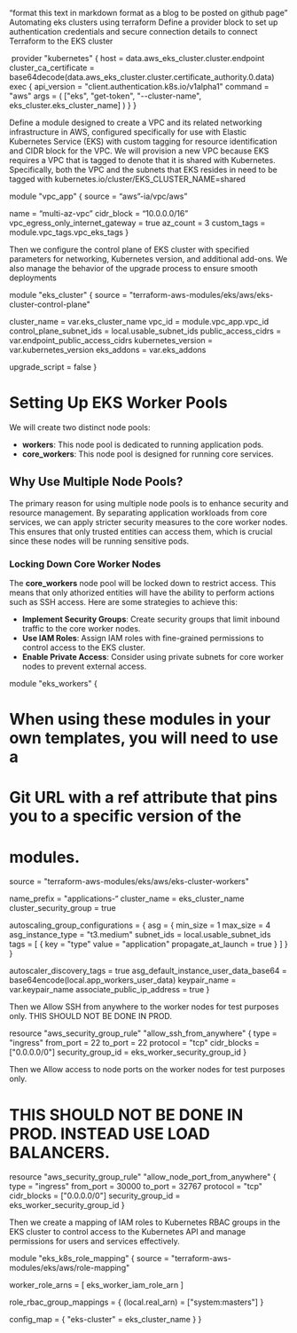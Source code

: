 “format this text in markdown format as a blog to be posted on github page”
Automating eks clusters using terraform
Define a provider block to set up authentication credentials and secure connection details to connect Terraform to the EKS cluster

 provider "kubernetes" {
  host                   = data.aws_eks_cluster.cluster.endpoint
  cluster_ca_certificate = base64decode(data.aws_eks_cluster.cluster.certificate_authority.0.data)
  exec {
    api_version = "client.authentication.k8s.io/v1alpha1"
    command     = "aws"
    args = (
       ["eks", "get-token", "--cluster-name", eks_cluster.eks_cluster_name]
    )
  }
}

Define a module designed to create a VPC and its related networking infrastructure in AWS, configured specifically for use with Elastic Kubernetes Service (EKS) with custom tagging for resource identification and CIDR block for the VPC.
We will provision a new VPC because EKS requires a VPC that is tagged to 
denote that it is shared with Kubernetes. Specifically, both the VPC and 
the subnets that EKS resides in need to be tagged with
kubernetes.io/cluster/EKS_CLUSTER_NAME=shared

module "vpc_app" {
  source = “aws”-ia/vpc/aws”

  name = “multi-az-vpc”
  cidr_block = “10.0.0.0/16”
  vpc_egress_only_internet_gateway = true
  az_count = 3
  custom_tags = module.vpc_tags.vpc_eks_tags
}

Then we configure the control plane of EKS cluster with specified parameters for networking, Kubernetes version, and additional add-ons. We also manage the behavior of the upgrade process to ensure smooth deployments

module "eks_cluster" {
  source = "terraform-aws-modules/eks/aws/eks-cluster-control-plane"

  cluster_name                 	= var.eks_cluster_name
  vpc_id                       		= module.vpc_app.vpc_id
  control_plane_subnet_ids = local.usable_subnet_ids
  public_access_cidrs 		= var.endpoint_public_access_cidrs
  kubernetes_version           = var.kubernetes_version
  eks_addons 			= var.eks_addons

  upgrade_script = false
}


# Setting Up EKS Worker Pools

We will create two distinct node pools:

- **workers**: This node pool is dedicated to running application pods.
- **core_workers**: This node pool is designed for running core services.

## Why Use Multiple Node Pools?

The primary reason for using multiple node pools is to enhance security and resource management. By separating application workloads from core services, we can apply stricter security measures to the core worker nodes. This ensures that only trusted entities can access them, which is crucial since these nodes will be running sensitive pods.

### Locking Down Core Worker Nodes

The **core_workers** node pool will be locked down to restrict access. This means that only athorized entities will have the ability to perform actions such as SSH access. Here are some strategies to achieve this:

- **Implement Security Groups**: Create security groups that limit inbound traffic to the core worker nodes.
- **Use IAM Roles**: Assign IAM roles with fine-grained permissions to control access to the EKS cluster.
- **Enable Private Access**: Consider using private subnets for core worker nodes to prevent external access.

module "eks_workers" {
  # When using these modules in your own templates, you will need to use a 
  # Git URL with a ref attribute that pins you to a specific version of the 
  # modules.
  source = "terraform-aws-modules/eks/aws/eks-cluster-workers"

  name_prefix                = "applications-“
  cluster_name               = eks_cluster_name
  cluster_security_group = true

  autoscaling_group_configurations = {
    asg = {
      min_size          = 1
      max_size          = 4
      asg_instance_type = "t3.medium"
      subnet_ids        = local.usable_subnet_ids
      tags = [
        {
          key                 = "type"
          value               = "application"
          propagate_at_launch = true
        }
      ]
    }
  }

  autoscaler_discovery_tags            = true
  asg_default_instance_user_data_base64        = base64encode(local.app_workers_user_data)
  keypair_name                = var.keypair_name
  associate_public_ip_address = true
}

Then we Allow SSH from anywhere to the worker nodes for test purposes only.
THIS SHOULD NOT BE DONE IN PROD.

resource "aws_security_group_rule" "allow_ssh_from_anywhere" {
  type              = "ingress"
  from_port         = 22
  to_port           = 22
  protocol          = "tcp"
  cidr_blocks       = ["0.0.0.0/0"]
  security_group_id = eks_worker_security_group_id
}

Then we Allow access to node ports on the worker nodes for test purposes only.
# THIS SHOULD NOT BE DONE IN PROD. INSTEAD USE LOAD BALANCERS.

resource "aws_security_group_rule" "allow_node_port_from_anywhere" {
  type              = "ingress"
  from_port         = 30000
  to_port           = 32767
  protocol          = "tcp"
  cidr_blocks       = ["0.0.0.0/0"]
  security_group_id = eks_worker_security_group_id
}

Then we create a mapping of IAM roles to Kubernetes RBAC groups in the EKS cluster to control access to the Kubernetes API and manage permissions for users and services effectively. 

module "eks_k8s_role_mapping" {
  source = "terraform-aws-modules/eks/aws/role-mapping"

worker_role_arns = [ eks_worker_iam_role_arn ]

  role_rbac_group_mappings = {
    (local.real_arn) = ["system:masters"]
  }

  config_map = {
    "eks-cluster" = eks_cluster_name
  }
}
